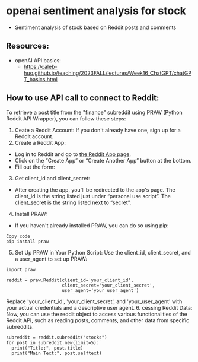 # openai sentiment analysis for stock
- Sentiment analysis of stock based on Reddit posts and comments
 
## Resources:
- openAI API basics:
  - https://caleb-huo.github.io/teaching/2023FALL/lectures/Week16_ChatGPT/chatGPT_basics.html

## How to use API call to connect to Reddit:  

To retrieve a post title from the "finance" subreddit using PRAW (Python Reddit API Wrapper), you can follow these steps:

1. Ceate a Reddit Account: If you don't already have one, sign up for a Reddit account.
2. Create a Reddit App:
  - Log in to Reddit and go to [the Reddit App page](https://www.reddit.com/prefs/apps).
  - Click on the “Create App” or “Create Another App” button at the bottom.
  - Fill out the form:
3. Get client_id and client_secret:
  - After creating the app, you'll be redirected to the app's page. The client_id is the string listed just under “personal use script”. The client_secret is the string listed next to “secret”.
4. Install PRAW:
  - If you haven't already installed PRAW, you can do so using pip:
```
Copy code
pip install praw
```
5. Set Up PRAW in Your Python Script:
Use the client_id, client_secret, and a user_agent to set up PRAW:
```
import praw

reddit = praw.Reddit(client_id='your_client_id',
                     client_secret='your_client_secret',
                     user_agent='your_user_agent')
```
Replace 'your_client_id', 'your_client_secret', and 'your_user_agent' with your actual credentials and a descriptive user agent.
6. cessing Reddit Data:
Now, you can use the reddit object to access various functionalities of the Reddit API, such as reading posts, comments, and other data from specific subreddits.
```
subreddit = reddit.subreddit("stocks")
for post in subreddit.new(limit=5):
  print("Title:", post.title)
  print("Main Text:", post.selftext)
```
